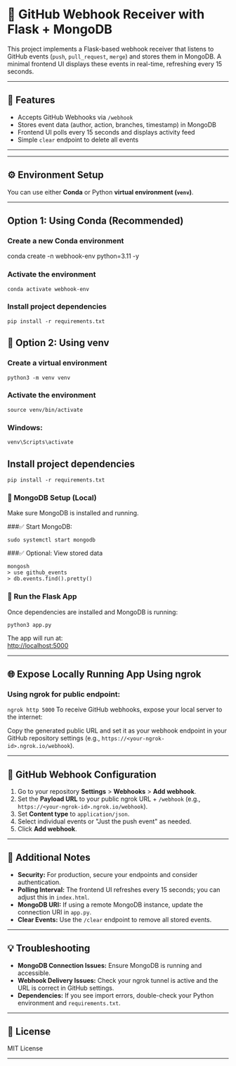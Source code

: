
# 🚀 GitHub Webhook Receiver with Flask + MongoDB

This project implements a Flask-based webhook receiver that listens to GitHub events (`push`, `pull_request`, `merge`) and stores them in MongoDB. A minimal frontend UI displays these events in real-time, refreshing every 15 seconds.

---

## 🧱 Features

- Accepts GitHub Webhooks via `/webhook`
- Stores event data (author, action, branches, timestamp) in MongoDB
- Frontend UI polls every 15 seconds and displays activity feed
- Simple `clear` endpoint to delete all events

---





---

## ⚙️ Environment Setup

You can use either **Conda** or Python **virtual environment (`venv`)**.

---

##  Option 1: Using Conda (Recommended)

### Create a new Conda environment
conda create -n webhook-env python=3.11 -y

### Activate the environment
```conda activate webhook-env```

### Install project dependencies
```pip install -r requirements.txt```


## 🔹 Option 2: Using venv

### Create a virtual environment
```python3 -m venv venv```

### Activate the environment
```source venv/bin/activate ```  
### Windows: 
```venv\Scripts\activate```

## Install project dependencies
```pip install -r requirements.txt```

### 🔌 MongoDB Setup (Local)

Make sure MongoDB is installed and running.

###✅ Start MongoDB:

```sudo systemctl start mongodb```


###✅ Optional: View stored data

```
mongosh
> use github_events
> db.events.find().pretty()
```

### 🚀 Run the Flask App

Once dependencies are installed and MongoDB is running:

```python3 app.py```


The app will run at:  
[http://localhost:5000](http://localhost:5000)

---

## 🌐 Expose Locally Running App Using ngrok
### Using ngrok for public endpoint:
```ngrok http 5000```
To receive GitHub webhooks, expose your local server to the internet:








Copy the generated public URL and set it as your webhook endpoint in your GitHub repository settings (e.g., `https://<your-ngrok-id>.ngrok.io/webhook`).

---

## 🔑 GitHub Webhook Configuration

1. Go to your repository **Settings** > **Webhooks** > **Add webhook**.
2. Set the **Payload URL** to your public ngrok URL + `/webhook` (e.g., `https://<your-ngrok-id>.ngrok.io/webhook`).
3. Set **Content type** to `application/json`.
4. Select individual events or "Just the push event" as needed.
5. Click **Add webhook**.

---

## 📝 Additional Notes

- **Security:** For production, secure your endpoints and consider authentication.
- **Polling Interval:** The frontend UI refreshes every 15 seconds; you can adjust this in `index.html`.
- **MongoDB URI:** If using a remote MongoDB instance, update the connection URI in `app.py`.
- **Clear Events:** Use the `/clear` endpoint to remove all stored events.

---

## 💡 Troubleshooting

- **MongoDB Connection Issues:** Ensure MongoDB is running and accessible.
- **Webhook Delivery Issues:** Check your ngrok tunnel is active and the URL is correct in GitHub settings.
- **Dependencies:** If you see import errors, double-check your Python environment and `requirements.txt`.

---

## 📜 License

MIT License

---


